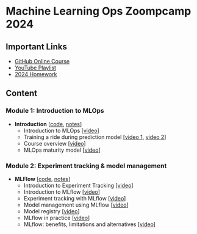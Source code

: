 # Machine Learning Ops Zoompcamp 2024

## Important Links

- [GitHub Online Course](https://github.com/DataTalksClub/mlops-zoomcamp)
- [YouTube Playlist](https://www.youtube.com/playlist?list=PL3MmuxUbc_hIUISrluw_A7wDSmfOhErJK)
- [2024 Homework](https://github.com/DataTalksClub/mlops-zoomcamp/tree/main/cohorts/2024)

## Content

### Module 1: Introduction to MLOps

- **Introduction**
[[code](code/1_intro/),
[notes](notes/01_mlops)]
    - Introduction to MLOps
    [[video](https://youtu.be/s0uaFZSzwfI)]
    - Training a ride during prediction model
    [[video 1](https://youtu.be/r94QjpX9vSE),
    [video 2](https://youtu.be/iRunifGSHFc)]
    - Course overview
    [[video](https://youtu.be/teP9KWkP6SM)]
    - MLOps maturity model
    [[video](https://youtu.be/XwTH8BDGzYk)]

### Module 2: Experiment tracking & model management

- **MLFlow**
[[code](code/2_mlflow/),
[notes](notes/02_mlflow.md)]
    - Introduction to Experiment Tracking
    [[video](https://youtu.be/MiA7LQin9c8)]
    - Introduction to MLflow
    [[video](https://youtu.be/cESCQE9J3ZE)]
    - Experiment tracking with MLflow
    [[video](https://youtu.be/iaJz-T7VWec)]
    - Model management using MLflow
    [[video](https://youtu.be/OVUPIX88q88)]
    - Model registry
    [[video](https://youtu.be/TKHU7HAvGH8)]
    - MLflow in practice
    [[video](https://youtu.be/1ykg4YmbFVA)]
    - MLflow: benefits, limitations and alternatives
    [[video](https://youtu.be/Lugy1JPsBRY)]